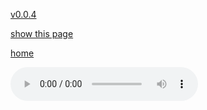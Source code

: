 [v0.0.4](https://github.com/littleflute/JimiHendrix/edit/master/Power%20of%20soul-a%20tribute%20to%20Jimi%20Hendrix/readme.md)

[show this page](https://littleflute.github.io/JimiHendrix/Power%20of%20soul-a%20tribute%20to%20Jimi%20Hendrix)

[home](..)



<audio controls id="player"> 
  <source src="https://littleflute.github.io/JimiHendrix/Power of soul-a tribute to Jimi Hendrix/cd/01_曲目 1.mp3" type="audio/mpeg">
Your browser does not support the audio element.
</audio>
<div id="xd"> 
</div>
<script>
var d = document.getElementById("xd"); 
var html = d.innerHTML; 
for(var n=1; n<=19; n++)
{	
 	html += fNewBtn(n);

} 
d.innerHTML = html;

var p = document.getElementById("player");
function f(i)
{
    var s = "https://littleflute.github.io/JimiHendrix/Power of soul-a tribute to Jimi Hendrix/cd/";
    if(i<10) 
    {
    	s += "0";
    } 
    s += i;
    s += "_曲目 ";
    s += i;
    s += ".mp3";
    
	p.src = s; 
    p.play();
}
function fNewBtn(i)
{
	var rHTML = "";
    rHTML = "<button onclick='f(";
    rHTML += i;
    rHTML += ");'>";
    rHTML += i;
    rHTML += "</button>";
    return rHTML;
}
</script>



